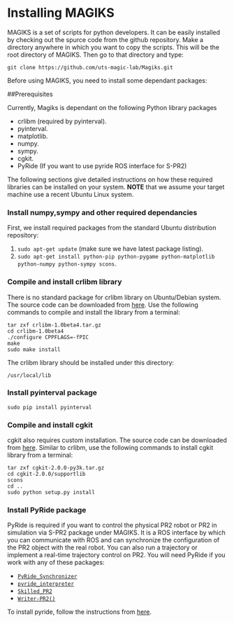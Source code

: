# Installing MAGIKS

MAGIKS is a set of scripts for python developers. It can be easily installed by checking out the spurce code from the github repository. Make a directory anywhere in which you want to copy the scripts. This will be the root directory of MAGIKS. Then go to that directory and type:
 
```
git clone https://github.com/uts-magic-lab/Magiks.git
```

Before using MAGIKS, you need to install some dependant packages:

##Prerequisites

Currently, Magiks is dependant on the following Python library packages

* crlibm (required by pyinterval).
* pyinterval.
* matplotlib.
* numpy.
* sympy.
* cgkit.
* PyRide (If you want to use pyride ROS interface for S-PR2)

The following sections give detailed instructions on how these required libraries can be installed on your system. **NOTE** that we assume your target machine use a recent Ubuntu Linux system.

### Install numpy,sympy and other required dependancies
First, we install required packages from the standard Ubuntu distribution repository:

1. ```sudo apt-get update``` (make sure we have latest package listing).
2. ```sudo apt-get install python-pip python-pygame python-matplotlib python-numpy python-sympy scons```.

### Compile and install crlibm library
There is no standard package for crlibm library on Ubuntu/Debian system. The
source code can be downloaded from [here](http://lipforge.ens-lyon.fr/frs/download.php/162/crlibm-1.0beta4.tar.gz). Use the following commands to compile and install the library from a terminal:

```
tar zxf crlibm-1.0beta4.tar.gz
cd crlibm-1.0beta4
./configure CPPFLAGS=-fPIC
make
sudo make install
```

The crlibm library should be installed under this directory:
```
/usr/local/lib
``` 

### Install pyinterval package
```
sudo pip install pyinterval
```

### Compile and install cgkit
cgkit also requires custom installation. The source code can be downloaded from [here](http://liquidtelecom.dl.sourceforge.net/project/cgkit/cgkit/cgkit-2.0.0/cgkit-2.0.0-py3k.tar.gz). Similar to crlibm, use the following commands to install cgkit library from a terminal:

```
tar zxf cgkit-2.0.0-py3k.tar.gz
cd cgkit-2.0.0/supportlib
scons
cd ..
sudo python setup.py install
```

### Install PyRide package

PyRide is required if you want to control the physical PR2 robot or PR2 in simulation via S-PR2 package under MAGIKS. 
It is a ROS interface by which you can communicate with ROS and can synchronize the configuration of the PR2 object with the real robot. 
You can also run a trajectory or implement a real-time trajectory control on PR2.
You will need PyRide if you work with any of these packages:

* [```PyRide_Synchronizer```](http://uts-magic-lab.github.io/Magiks/namespacemagiks_1_1specific__geometries_1_1pr2_1_1pyride__synchronizer.html)
* [```pyride_interpreter```](http://uts-magic-lab.github.io/Magiks/namespacemagiks_1_1specific__geometries_1_1pr2_1_1pyride__interpreter.html)
* [```Skilled_PR2```](http://uts-magic-lab.github.io/Magiks/namespacemagiks_1_1specific__geometries_1_1pr2_1_1skilled__pr2.html)
* [```Writer-PR2()```](http://uts-magic-lab.github.io/Magiks/namespacemagiks_1_1specific__geometries_1_1pr2_1_1writer__pr2.html)

To install pyride, follow the instructions from [here](https://github.com/uts-magic-lab/pyride_pr2/blob/master/README.md). 

